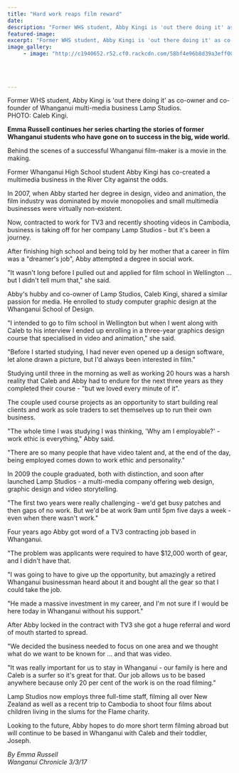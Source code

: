 ```yaml
---
title: "Hard work reaps film reward"
date: 
description: "Former WHS student, Abby Kingi is 'out there doing it' as co-owner and co-founder of Whanganui multi-media business Lamp Studios..."
featured-image: 
excerpt: "Former WHS student, Abby Kingi is 'out there doing it' as co-owner and co-founder of Whanganui multi-media business Lamp Studios."
image_gallery:
     - image: "http://c1940652.r52.cf0.rackcdn.com/58bf4e96b8d39a3eff00403a/img-306143334-0001.jpg"
	
	
	
	
---
```


<p><span>Former WHS student, Abby Kingi is 'out there doing it' as co-owner and co-founder of Whanganui multi-media business Lamp Studios. <br />PHOTO: Caleb Kingi.</span></p>
<p><strong>Emma Russell continues her series charting the stories of former Whanganui students who have gone on to success in the big, wide world.</strong></p>
<p>Behind the scenes of a successful Whanganui film-maker is a movie in the making.</p>
<p>Former Whanganui High School student Abby Kingi has co-created a multimedia business in the River City against the odds.</p>
<p>In 2007, when Abby started her degree in design, video and animation, the film industry was dominated by movie monopolies and small multimedia businesses were virtually non-existent.</p>
<p>Now, contracted to work for TV3 and recently shooting videos in Cambodia, business is taking off for her company Lamp Studios - but it's been a journey.</p>
<p>After finishing high school and being told by her mother that a career in film was a "dreamer's job", Abby attempted a degree in social work.</p>
<p>"It wasn't long before I pulled out and applied for film school in Wellington ... but I didn't tell mum that," she said.</p>
<p>Abby's hubby and co-owner of Lamp Studios, Caleb Kingi, shared a similar passion for media. He enrolled to study computer graphic design at the Whanganui School of Design.</p>
<p>"I intended to go to film school in Wellington but when I went along with Caleb to his interview I ended up enrolling in a three-year graphics design course that specialised in video and animation," she said.</p>
<p>"Before I started studying, I had never even opened up a design software, let alone drawn a picture, but I'd always been interested in film." &nbsp;</p>
<p>Studying until three in the morning as well as working 20 hours was a harsh reality that Caleb and Abby had to endure for the next three years as they completed their course - "but we loved every minute of it".</p>
<p>The couple used course projects as an opportunity to start building real clients and work as sole traders to set themselves up to run their own business.</p>
<p>"The whole time I was studying I was thinking, 'Why am I employable?' - work ethic is everything," Abby said.</p>
<p>"There are so many people that have video talent and, at the end of the day, being employed comes down to work ethic and personality."</p>
<p>In 2009 the couple graduated, both with distinction, and soon after launched Lamp Studios - a multi-media company offering web design, graphic design and video storytelling.</p>
<p>"The first two years were really challenging - we'd get busy patches and then gaps of no work. But we'd be at work 9am until 5pm five days a week - even when there wasn't work."</p>
<p>Four years ago Abby got word of a TV3 contracting job based in Whanganui.</p>
<p>"The problem was applicants were required to have $12,000 worth of gear, and I didn't have that.</p>
<p>"I was going to have to give up the opportunity, but amazingly a retired Whanganui businessman heard about it and bought all the gear so that I could take the job.</p>
<p>"He made a massive investment in my career, and I'm not sure if I would be here today in Whanganui without his support."</p>
<p>After Abby locked in the contract with TV3 she got a huge referral and word of mouth started to spread.</p>
<p>"We decided the business needed to focus on one area and we thought what do we want to be known for ... and that was video.</p>
<p>"It was really important for us to stay in Whanganui - our family is here and Caleb is a surfer so it's great for that. Our job allows us to be based anywhere because only 20 per cent of the work is on the road filming."</p>
<p>Lamp Studios now employs three full-time staff, filming all over New Zealand as well as a recent trip to Cambodia to shoot four films about children living in the slums for the Flame charity.</p>
<p>Looking to the future, Abby hopes to do more short term filming abroad but will continue to be based in Whanganui with Caleb and their toddler, Joseph.</p>
<p class="clear syndicator"><em>By Emma Russell</em><br /><em>Wanganui Chronicle 3/3/17&nbsp;</em></p>

